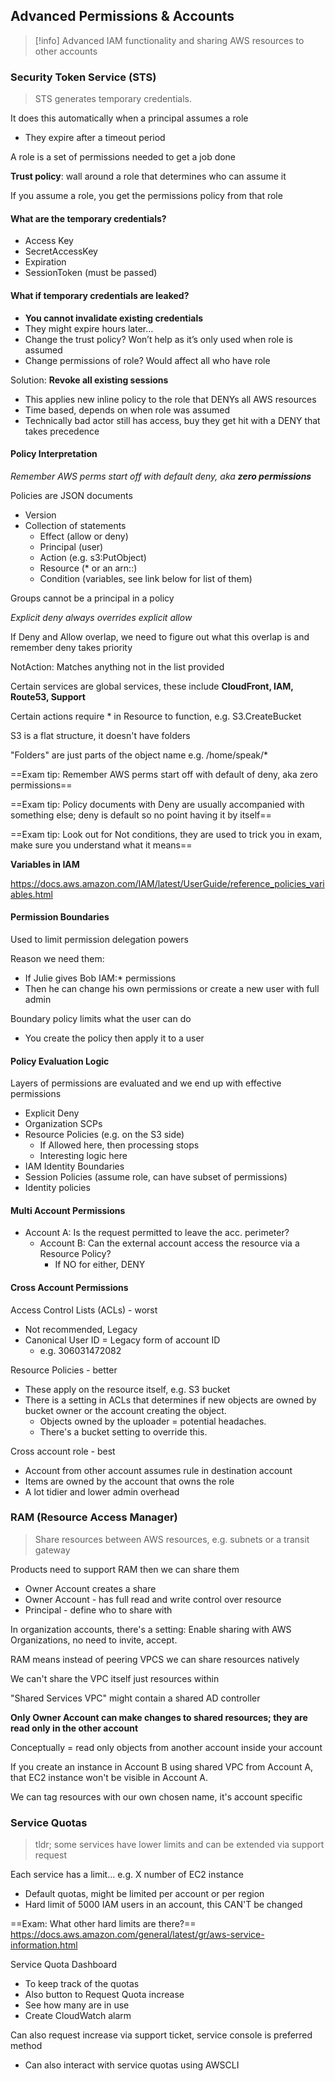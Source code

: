 ## Advanced Permissions & Accounts

> [!info] Advanced IAM functionality and sharing AWS resources to other accounts 
### Security Token Service (STS)

> STS generates temporary credentials.

It does this automatically when a principal assumes a role
- They expire after a timeout period

A role is a set of permissions needed to get a job done

**Trust policy**: wall around a role that determines who can assume it 

If you assume a role, you get the permissions policy from that role

#### What are the temporary credentials?

- Access Key
- SecretAccessKey
- Expiration
- SessionToken (must be passed)

#### What if temporary credentials are leaked?

- **You cannot invalidate existing credentials**
- They might expire hours later…
- Change the trust policy? Won’t help as it’s only used when role is assumed
- Change permissions of role? Would affect all who have role

Solution: **Revoke all existing sessions**
- This applies new inline policy to the role that DENYs all AWS resources
- Time based, depends on when role was assumed
- Technically bad actor still has access, buy they get hit with a DENY that takes precedence
#### Policy Interpretation

*Remember AWS perms start off with default deny, aka **zero permissions***

Policies are JSON documents
- Version
- Collection of statements
  - Effect (allow or deny)
  - Principal (user)
  - Action (e.g. s3:PutObject)
  - Resource (* or an arn::)
  - Condition (variables, see link below for list of them)

Groups cannot be a principal in a policy

*Explicit deny always overrides explicit allow*

If Deny and Allow overlap, we need to figure out what this overlap is and remember deny takes priority

NotAction: Matches anything not in the list provided

Certain services are global services, these include **CloudFront, IAM, Route53, Support**

Certain actions require * in Resource to function, e.g. S3.CreateBucket

S3 is a flat structure, it doesn't have folders

"Folders" are just parts of the object name e.g. /home/speak/*

==Exam tip: Remember AWS perms start off with default of deny, aka zero permissions==

==Exam tip: Policy documents with Deny are usually accompanied with something else; deny is default so no point having it by itself==

==Exam tip: Look out for Not conditions, they are used to trick you in exam, make sure you understand what it means==

**Variables in IAM**

https://docs.aws.amazon.com/IAM/latest/UserGuide/reference_policies_variables.html
#### Permission Boundaries

Used to limit permission delegation powers

Reason we need them:
- If Julie gives Bob IAM:* permissions
- Then he can change his own permissions or create a new user with full admin

Boundary policy limits what the user can do
- You create the policy then apply it to a user
#### Policy Evaluation Logic

Layers of permissions are evaluated and we end up with effective permissions
- Explicit Deny
- Organization SCPs
- Resource Policies (e.g. on the S3 side)
  - If Allowed here, then processing stops
  - Interesting logic here
- IAM Identity Boundaries
- Session Policies (assume role, can have subset of permissions)
- Identity policies
#### Multi Account Permissions

- Account A: Is the request permitted to leave the acc. perimeter?
	- Account B: Can the external account access the resource via a Resource Policy?
		- If NO for either, DENY
#### Cross Account Permissions

Access Control Lists (ACLs) - worst
- Not recommended, Legacy
- Canonical User ID = Legacy form of account ID
	- e.g. 306031472082

Resource Policies - better
- These apply on the resource itself, e.g. S3 bucket
- There is a setting in ACLs that determines if new objects are owned by bucket owner or the account creating the object.
	- Objects owned by the uploader = potential headaches. 
	- There's a bucket setting to override this.

Cross account role - best
- Account from other account assumes rule in destination account
- Items are owned by the account that owns the role
- A lot tidier and lower admin overhead

### RAM (Resource Access Manager)

> Share resources between AWS resources, e.g. subnets or a transit gateway

Products need to support RAM then we can share them
- Owner Account creates a share
- Owner Account - has full read and write control over resource
- Principal - define who to share with

In organization accounts, there's a setting: Enable sharing with AWS Organizations, no need to invite, accept.

RAM means instead of peering VPCS we can share resources natively

We can't share the VPC itself just resources within

"Shared Services VPC" might contain a shared AD controller

**Only Owner Account can make changes to shared resources; they are read only in the other account**

Conceptually = read only objects from another account inside your account

If you create an instance in Account B using shared VPC from Account A, that EC2 instance won't be visible in Account A.

We can tag resources with our own chosen name, it's account specific
### Service Quotas

> tldr; some services have lower limits and can be extended via support request

Each service has a limit... e.g. X number of EC2 instance
- Default quotas, might be limited per account or per region
- Hard limit of 5000 IAM users in an account, this CAN'T be changed

==Exam: What other hard limits are there?==
https://docs.aws.amazon.com/general/latest/gr/aws-service-information.html

Service Quota Dashboard 
- To keep track of the quotas
- Also button to Request Quota increase
- See how many are in use
- Create CloudWatch alarm

Can also request increase via support ticket, service console is preferred method
- Can also interact with service quotas using AWSCLI